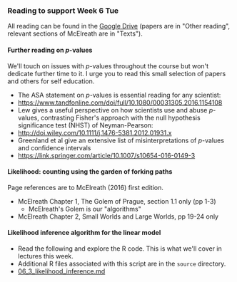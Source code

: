 ### Reading to support Week 6 Tue

All reading can be found in the [Google Drive](https://drive.google.com/drive/folders/1b6zM2d5sgrXF4ttY01hBKu5KDYkA9vsV?usp=sharing) (papers are in "Other reading", relevant sections of McElreath are in "Texts").



#### Further reading on *p*-values
We'll touch on issues with *p*-values throughout the course but won't dedicate further time to it. I urge you to read this small selection of papers and others for self education.

   * The ASA statement on *p*-values is essential reading for any scientist:
   * https://www.tandfonline.com/doi/full/10.1080/00031305.2016.1154108
   * Lew gives a useful perspective on how scientists use and abuse *p*-values, contrasting Fisher's approach with the null hypothesis significance test (NHST) of Neyman-Pearson:
   * http://doi.wiley.com/10.1111/j.1476-5381.2012.01931.x
   * Greenland et al give an extensive list of misinterpretations of *p*-values and confidence intervals
   * https://link.springer.com/article/10.1007/s10654-016-0149-3



#### Likelihood: counting using the garden of forking paths

Page references are to McElreath (2016) first edition.

   * McElreath Chapter 1, The Golem of Prague, section 1.1 only (pp 1-3)
     * 	McElreath's Golem is our "algorithms"
   * McElreath Chapter 2, Small Worlds and Large Worlds, pp 19-24 only



#### Likelihood inference algorithm for the linear model

   * Read the following and explore the R code. This is what we'll cover in lectures this week.
   * Additional R files associated with this script are in the `source` directory.
   * [06_3_likelihood_inference.md](06_3_likelihood_inference.md)
